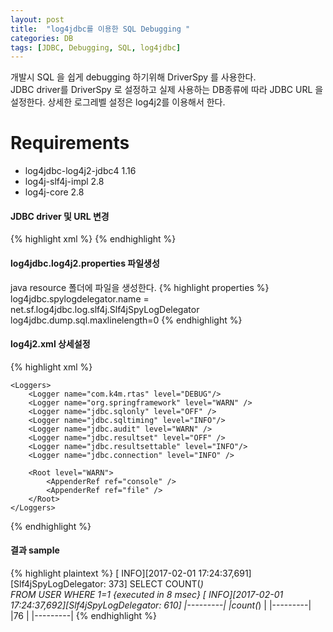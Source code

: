 ```yaml
---
layout: post
title:  "log4jdbc를 이용한 SQL Debugging "
categories: DB
tags: [JDBC, Debugging, SQL, log4jdbc]
---
```

개발시 SQL 을 쉽게 debugging 하기위해 DriverSpy 를 사용한다.  
JDBC driver를 DriverSpy 로 설정하고 실제 사용하는  DB종류에 따라 JDBC URL 을 설정한다.
상세한 로그레벨 설정은 log4j2를 이용해서 한다.

# Requirements
* log4jdbc-log4j2-jdbc4 1.16
* log4j-slf4j-impl 2.8
* log4j-core 2.8

####  JDBC  driver  및 URL 변경
 {% highlight xml %}
<bean id="dataSource.main" class="org.apache.commons.dbcp2.BasicDataSource" destroy-method="close" >
	<property name="driverClassName" value="net.sf.log4jdbc.sql.jdbcapi.DriverSpy" /> 
	<property name="url" value="jdbc:log4jdbc:oracle:thin:@128.0.0.1:3360:TEST" /> 
	</bean> 
{% endhighlight %}

####  log4jdbc.log4j2.properties 파일생성
java resource 폴더에 파일을 생성한다.
{% highlight properties %}
log4jdbc.spylogdelegator.name = net.sf.log4jdbc.log.slf4j.Slf4jSpyLogDelegator
log4jdbc.dump.sql.maxlinelength=0
{% endhighlight %}

#### log4j2.xml  상세설정
{% highlight xml %}
<?xml version="1.0" encoding="UTF-8"?>
<Configuration>
	<!-- Appender, Layout 설정 -->
	<Appenders>
		<Console name="console" target="SYSTEM_OUT">
			<PatternLayout pattern="[%5p][%d{yyyy-MM-dd HH:mm:ss,SSS}][%C{1}:%4L] %m%n" />
		</Console>
		<RollingFile name="file" fileName="logs/rtas.log"  filePattern="logs/rtas.log.%d{yyyy-MM-dd}" append="false">
			<PatternLayout pattern="[%5p][%d{yyyy-MM-dd HH:mm:ss,SSS}][%C{1}:%4L] %m%n" />
			<Policies>
				<TimeBasedTriggeringPolicy interval="1" modulate="true"/>
			</Policies>
		</RollingFile>
	</Appenders>
	
	<Loggers>
		<Logger name="com.k4m.rtas" level="DEBUG"/>
		<Logger name="org.springframework" level="WARN" />
		<Logger name="jdbc.sqlonly" level="OFF" />
		<Logger name="jdbc.sqltiming" level="INFO"/>
		<Logger name="jdbc.audit" level="WARN" />
		<Logger name="jdbc.resultset" level="OFF" />
		<Logger name="jdbc.resultsettable" level="INFO"/>
		<Logger name="jdbc.connection" level="INFO" />
	
		<Root level="WARN">
			<AppenderRef ref="console" />
			<AppenderRef ref="file" />
		</Root>
	</Loggers>

</Configuration>
{% endhighlight %}

#### 결과 sample

{% highlight plaintext %}
[ INFO][2017-02-01 17:24:37,691][Slf4jSpyLogDelegator: 373] SELECT 
			COUNT(*)	
		 FROM USER
		 WHERE 1=1
 {executed in 8 msec}
[ INFO][2017-02-01 17:24:37,692][Slf4jSpyLogDelegator: 610] 
|---------|
|count(*) |
|---------|
|76       |
|---------|
{% endhighlight %}
